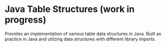# Java Table Structures (work in progress)

Provides an implementation of various table data structures in Java. Built as practice in Java and utilzing data structures with different library imports.

